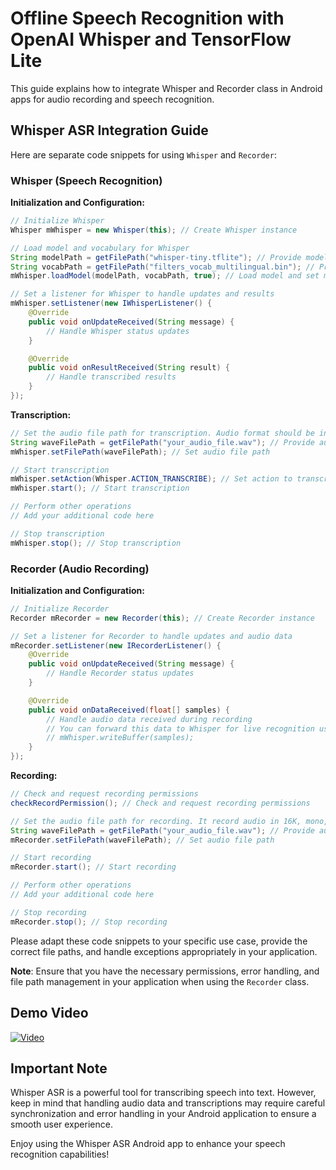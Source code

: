 
# Offline Speech Recognition with OpenAI Whisper and TensorFlow Lite

This guide explains how to integrate Whisper and Recorder class in Android apps for audio recording and speech recognition.

## Whisper ASR Integration Guide

Here are separate code snippets for using `Whisper` and `Recorder`:

### Whisper (Speech Recognition)

**Initialization and Configuration:**
```java
// Initialize Whisper
Whisper mWhisper = new Whisper(this); // Create Whisper instance

// Load model and vocabulary for Whisper
String modelPath = getFilePath("whisper-tiny.tflite"); // Provide model file path
String vocabPath = getFilePath("filters_vocab_multilingual.bin"); // Provide vocabulary file path
mWhisper.loadModel(modelPath, vocabPath, true); // Load model and set multilingual mode

// Set a listener for Whisper to handle updates and results
mWhisper.setListener(new IWhisperListener() {
    @Override
    public void onUpdateReceived(String message) {
        // Handle Whisper status updates
    }

    @Override
    public void onResultReceived(String result) {
        // Handle transcribed results
    }
});
```

**Transcription:**
```java
// Set the audio file path for transcription. Audio format should be in 16K, mono, 16bits
String waveFilePath = getFilePath("your_audio_file.wav"); // Provide audio file path
mWhisper.setFilePath(waveFilePath); // Set audio file path

// Start transcription
mWhisper.setAction(Whisper.ACTION_TRANSCRIBE); // Set action to transcription
mWhisper.start(); // Start transcription

// Perform other operations
// Add your additional code here

// Stop transcription
mWhisper.stop(); // Stop transcription
```

### Recorder (Audio Recording)

**Initialization and Configuration:**
```java
// Initialize Recorder
Recorder mRecorder = new Recorder(this); // Create Recorder instance

// Set a listener for Recorder to handle updates and audio data
mRecorder.setListener(new IRecorderListener() {
    @Override
    public void onUpdateReceived(String message) {
        // Handle Recorder status updates
    }

    @Override
    public void onDataReceived(float[] samples) {
        // Handle audio data received during recording
        // You can forward this data to Whisper for live recognition using writeBuffer()
        // mWhisper.writeBuffer(samples);
    }
});
```

**Recording:**
```java
// Check and request recording permissions
checkRecordPermission(); // Check and request recording permissions

// Set the audio file path for recording. It record audio in 16K, mono, 16bits format
String waveFilePath = getFilePath("your_audio_file.wav"); // Provide audio file path
mRecorder.setFilePath(waveFilePath); // Set audio file path

// Start recording
mRecorder.start(); // Start recording

// Perform other operations
// Add your additional code here

// Stop recording
mRecorder.stop(); // Stop recording
```

Please adapt these code snippets to your specific use case, provide the correct file paths, and handle exceptions appropriately in your application.

**Note**: Ensure that you have the necessary permissions, error handling, and file path management in your application when using the `Recorder` class.


## Demo Video
[![Video](https://img.youtube.com/vi/zGxJeFZW0cI/0.jpg)](https://www.youtube.com/watch?v=zGxJeFZW0cI)

## Important Note

Whisper ASR is a powerful tool for transcribing speech into text. However, keep in mind that handling audio data and transcriptions may require careful synchronization and error handling in your Android application to ensure a smooth user experience.


Enjoy using the Whisper ASR Android app to enhance your speech recognition capabilities!
